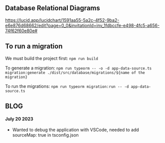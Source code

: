 ## Database Relational Diagrams

https://lucid.app/lucidchart/1591aa55-5a2c-4f52-9ba2-e6e876d68662/edit?page=0_0&invitationId=inv_1fdbccfe-e498-4fc5-a656-74f62f60e80e#

## To run a migration

We must build the project first: `npm run build`

To generate a migration: `npm run typeorm -- -o -d app-data-source.ts migration:generate ./dist/src/database/migrations/${name of the migration}`

To run the migrations: `npm run typeorm migration:run -- -d app-data-source.ts`

## BLOG

#### July 20 2023

- Wanted to debug the application with VSCode, needed to add sourceMap: true in tsconfig.json

